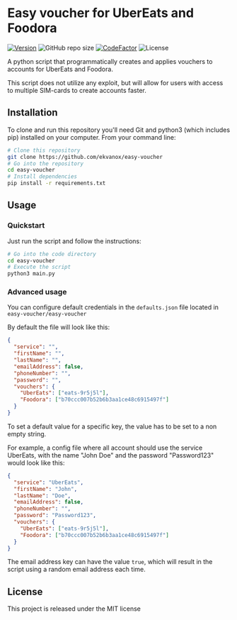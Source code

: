 # Easy voucher for UberEats and Foodora

[![Version](https://img.shields.io/github/v/release/ekvanox/easy-voucher)](https://img.shields.io/github/v/release/ekvanox/easy-voucher)
![GitHub repo size](https://img.shields.io/github/repo-size/ekvanox/easy-voucher)
[![CodeFactor](https://www.codefactor.io/repository/github/ekvanox/easy-voucher/badge/master?s=0364d1dd8aeba09815369d7c6296715d670efebb)](https://www.codefactor.io/repository/github/ekvanox/easy-voucher/overview/master)
![License](https://img.shields.io/github/license/ekvanox/easy-voucher)

A python script that programmatically creates and applies vouchers to accounts for UberEats and Foodora.

This script does not utilize any exploit, but will allow for users with access to multiple SIM-cards to create accounts faster.

## Installation

To clone and run this repository you'll need Git and python3 (which includes pip) installed on your computer. From your command line:

```bash
# Clone this repository
git clone https://github.com/ekvanox/easy-voucher
# Go into the repository
cd easy-voucher
# Install dependencies
pip install -r requirements.txt
```

## Usage

### Quickstart

Just run the script and follow the instructions:

```bash
# Go into the code directory
cd easy-voucher
# Execute the script
python3 main.py
```

### Advanced usage

You can configure default credentials in the `defaults.json` file located in `easy-voucher/easy-voucher`

By default the file will look like this:
```json
{
  "service": "",
  "firstName": "",
  "lastName": "",
  "emailAddress": false,
  "phoneNumber": "",
  "password": "",
  "vouchers": {
    "UberEats": ["eats-9r5j5l"],
    "Foodora": ["b70ccc007b52b6b3aa1ce48c6915497f"]
  }
}
```

To set a default value for a specific key, the value has to be set to a non empty string.

For example, a config file where all account should use the service UberEats, with the name "John Doe" and the password "Password123" would look like this:
```json
{
  "service": "UberEats",
  "firstName": "John",
  "lastName": "Doe",
  "emailAddress": false,
  "phoneNumber": "",
  "password": "Password123",
  "vouchers": {
    "UberEats": ["eats-9r5j5l"],
    "Foodora": ["b70ccc007b52b6b3aa1ce48c6915497f"]
  }
}
```

The email address key can have the value ```true```, which will result in the script using a random email address each time.


## License

This project is released under the MIT license
